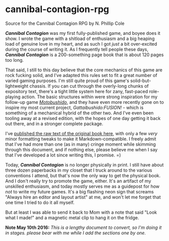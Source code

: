 # cannibal-contagion-rpg
Source for the Cannibal Contagion RPG by N. Phillip Cole

***Cannibal Contagion*** was my first fully-published game, and boyee does it show.
I wrote the game with a shitload of enthusiasm and a big heaping load of genuine
love in my heart, and as such I got _just_ a bit over-excited during the course of
writing it. As I frequently tell people these days, ***Cannibal Contagion*** is a
200-something page book that is about 120 pages too long.

That said, I still to this day believe that the core mechanics of this game are rock
fucking solid, and I've adapted this rules set to fit a great number of varied
gaming purposes. I'm still quite proud of this game's solid-but-lightweight chassis.
If you can cut through the overly-long chunks of expository text, there's a tight
little system here for zany, fast-paced role-playing action. The basic structures
within were strong inspiration for my follow-up game [_Motobushido_][motosite], and
they have even more recently gone on to inspire my most current project,
_Gattaibushido:FUSION!_ - which is something of a mechanical hybrid of the other two.
And I've even been tooling away at a revised edition, with the hopes of one day
getting it back out there, and in a stronger complete package.

I've [published the raw text of the original book here](./CannibalContagionRPG.md),
with only a few _very_ minor formatting tweaks to make it Markdown-compatible. I
freely admit that I've had more than one (as in many) cringe moment while skimming
through this document, and if nothing else, please believe me when I say that I've
developed a lot since writing this, I promise. =)

Today, ***Cannibal Contagion*** is no longer physically in print. I still have about
three dozen paperbacks in my closet that I truck around to the various conventions I
attend, but that's now the only way to get the physical book. And I don't really try
to promote the game, either. It's an artifact of my unskilled enthusiasm, and today
mostly serves me as a guidepost for how _not_ to write my future games. It's a big
flashing neon sign that screams "Always hire an editor and layout artist" at me, and
won't let me forget that one time I tried to do it all myself.

But at least I was able to send it back to Mom with a note that said "Look what I
made!" and a magnetic metal clip to hang it on the fridge.

**Note May 10th 2016:** *This is a lengthy document to convert, so I'm doing it in
stages. please bear with me while I add the sections one by one.*

[motosite]: http://motobushido.com